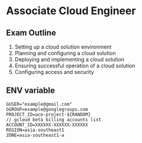# Associate Cloud Engineer


Exam Outline
-----------
1. Setting up a cloud solution environment
2. Planning and configuring a cloud solution
3. Deploying and implementing a cloud solution
4. Ensuring successful operation of a cloud solution
5. Configuring access and security


ENV variable
--
```
GUSER="example@gmail.com"
GGROUP=example@googlegroups.com
PROJECT_ID=ace-project-${RANDOM}
// gcloud beta billing accounts list
ACCOUNT_ID=XXXXXX-XXXXXX-XXXXXX
REGION=asia-southeast1
ZONE=asia-southeast1-a
```
